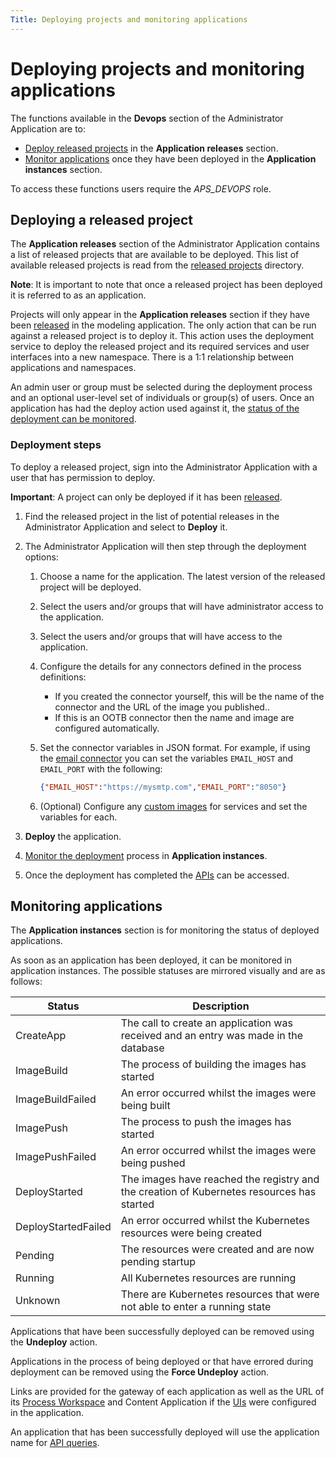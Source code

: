```yaml
---
Title: Deploying projects and monitoring applications
--- 
```


# Deploying projects and monitoring applications
The functions available in the **Devops** section of the Administrator Application are to: 

* [Deploy released projects](#deploying-a-released-project) in the **Application releases** section.
* [Monitor applications](#monitoring-applications) once they have been deployed in the **Application instances** section. 

To access these functions users require the *APS_DEVOPS* role. 

## Deploying a released project 
The **Application releases** section of the Administrator Application contains a list of released projects that are available to be deployed. This list of available released projects is read from the [released projects](../modeling/modeling-projects.md#storage) directory. 

**Note**: It is important to note that once a released project has been deployed it is referred to as an application. 

Projects will only appear in the **Application releases** section if they have been [released](../modeling/modeling-projects.md#releasing) in the modeling application. The only action that can be run against a released project is to deploy it. This action uses the deployment service to deploy the released project and its required services and user interfaces into a new namespace. There is a 1:1 relationship between applications and namespaces.

An admin user or group must be selected during the deployment process and an optional user-level set of individuals or group(s) of users. Once an application has had the deploy action used against it, the [status of the deployment can be monitored](#monitoring-applications).

### Deployment steps
To deploy a released project, sign into the Administrator Application with a user that has permission to deploy. 

**Important**: A project can only be deployed if it has been [released](../modeling/modeling-projects.md#releasing).

1. Find the released project in the list of potential releases in the Administrator Application and select to **Deploy** it. 
2. The Administrator Application will then step through the deployment options:

	1. Choose a name for the application. The latest version of the released project will be deployed.
	2. Select the users and/or groups that will have administrator access to the application.
	3. Select the users and/or groups that will have access to the application. 
	4. Configure the details for any connectors defined in the process definitions:

		* If you created the connector yourself, this will be the name of the connector and the URL of the image you published..
		* If this is an OOTB connector then the name and image are configured automatically. 

	5. Set the connector variables in JSON format. For example, if using the [email connector](../modeling/modeling-connectors/connectors-ootb/connectors-email.md) you can set the variables `EMAIL_HOST` and `EMAIL_PORT` with the following: 

		```json
		{"EMAIL_HOST":"https://mysmtp.com","EMAIL_PORT":"8050"}
		```
	6. (Optional) Configure any [custom images](../administrator/admin-deploy/deploy-images.md) for services and set the variables for each. 
	 
3. **Deploy** the application. 
4. [Monitor the deployment](#monitoring-applications) process in **Application instances**.
5. Once the deployment has completed the [APIs](../apis/README.md) can be accessed.

## Monitoring applications
The **Application instances** section is for monitoring the status of deployed applications. 

As soon as an application has been deployed, it can be monitored in application instances. The possible statuses are mirrored visually and are as follows:

| Status | Description | 
| ------ | ----------- | 
| CreateApp | The call to create an application was received and an entry was made in the database |
| ImageBuild | The process of building the images has started | 
| ImageBuildFailed | An error occurred whilst the images were being built |
| ImagePush | The process to push the images has started |
| ImagePushFailed | An error occurred whilst the images were being pushed |
| DeployStarted | The images have reached the registry and the creation of Kubernetes resources has started | 
| DeployStartedFailed | An error occurred whilst the Kubernetes resources were being created |
| Pending | The resources were created and are now pending startup | 
| Running | All Kubernetes resources are running | 
| Unknown | There are Kubernetes resources that were not able to enter a running state | 

Applications that have been successfully deployed can be removed using the **Undeploy** action. 

Applications in the process of being deployed or that have errored during deployment can be removed using the **Force Undeploy** action. 

Links are provided for the gateway of each application as well as the URL of its [Process Workspace](../workspace/README.md) and Content Application if the [UIs](../modeling/modeling-interfaces.md) were configured in the application. 

An application that has been successfully deployed will use the application name for [API queries](../apis/README.md). 